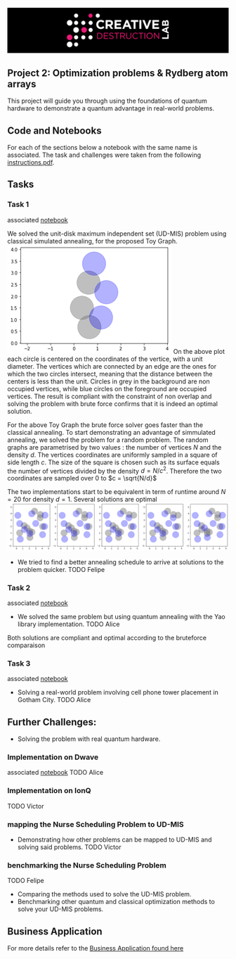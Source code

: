 ![CDL 2020 Cohort Project](../figures/CDL_logo.jpg)
## Project 2: Optimization problems \& Rydberg atom arrays

This project will guide you through using the foundations of quantum hardware to demonstrate a quantum advantage in real-world problems.

## Code and Notebooks
For each of the sections below a notebook with the same name is associated. The task and challenges were taken from the following  [instructions.pdf](./instructions.pdf).


## Tasks 

### Task 1
associated [notebook](./Task1.ipynb)

We solved the unit-disk maximum independent set (UD-MIS) problem using classical simulated annealing, for the proposed Toy Graph.
![Task 1: Result](./img/Task1_ToyGraph.png)
On the above plot each circle is centered on the coordinates of the vertice, with a unit diameter. The vertices which are connected by an edge are the ones for which the two circles intersect, meaning that the distance between the centers is less than the unit. Circles in grey in the background are non occupied vertices, while blue circles on the foreground are occupied vertices. The result is compliant with the constraint of non overlap and solving the problem with brute force confirms that it is indeed an optimal solution. 

For the above Toy Graph the brute force solver goes faster than the classical annealing. To start demonstrating an advantage of simmulated annealing, we solved the problem for a random problem. The random graphs are parametrised by two values : the number of vertices $N$ and the density $d$. The vertices coordinates are uniformly sampled in a square of side length $c$. The size of the square is chosen such as its surface equals the number of vertices divided by the density $d = N /c^2$. Therefore the two coordinates are sampled over $0$ to $c = \sqrt{N/d}$

The two implementations start to be equivalent in term of runtime around $N=20$ for density $d=1$. Several solutions are optimal
![Task 1: Result](./img/Task1_RandomGraph20.png)

* We tried to find a better annealing schedule to arrive at solutions to the problem quicker.
TODO Felipe

### Task 2
associated [notebook](./Task2.ipynb)
* We solved the same problem but using quantum annealing with the Yao library implementation.
TODO Alice

Both solutions are compliant and optimal according to the bruteforce comparaison

### Task 3
associated [notebook](./Task3.ipynb)
* Solving a real-world problem involving cell phone tower placement in Gotham City.
TODO Alice


## Further Challenges:

* Solving the problem with real quantum hardware.

### Implementation on Dwave
associated [notebook](./Dwave.ipynb)
TODO Alice

### Implementation on IonQ
TODO Victor 

### mapping the Nurse Scheduling Problem to UD-MIS
* Demonstrating how other problems can be mapped to UD-MIS and solving said problems.
TODO Victor

### benchmarking the Nurse Scheduling Problem
TODO Felipe
* Comparing the methods used to solve the UD-MIS problem.
* Benchmarking other quantum and classical optimization methods to solve your UD-MIS problems.


## Business Application
For more details refer to the [Business Application found here](./Business_Application.md)
